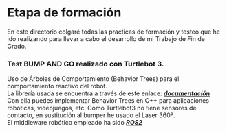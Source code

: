 # Etapa de formación
En este directorio colgaré todas las practicas de formación y testeo que he ido realizando para llevar a cabo el desarrollo de mi Trabajo de Fin de Grado.

### Test BUMP AND GO realizado con Turtlebot 3.
Uso de Árboles de Comportamiento (Behavior Trees) para el comportamiento reactivo del robot.  
La librería usada se encuentra a través de este enlace: [**_documentación_**](https://www.behaviortree.dev/)  
Con ella puedes implementar Behavior Trees en C++ para aplicaciones robóticas, videojuegos, etc.
Como Turtlebot3 no tiene sensores de contacto, en sustitución al bumper he usado el Laser 360º.  
El middleware robótico  empleado ha sido [**_ROS2_**](https://docs.ros.org/en/foxy/index.html)

